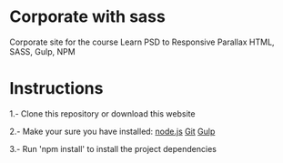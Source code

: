 # Corporate with sass
Corporate site for the course Learn PSD to Responsive Parallax HTML, SASS, Gulp, NPM

# Instructions
1.- Clone this repository or download this website

2.- Make your sure you have installed:
  [node.js](https://nodejs.org/)
  [Git](https://git-scm.com/)
  [Gulp](https://gulpjs.com/)

3.- Run 'npm install' to install the project dependencies